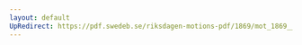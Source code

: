 ```yaml
---
layout: default
UpRedirect: https://pdf.swedeb.se/riksdagen-motions-pdf/1869/mot_1869__ak__00046/mot_1869__ak__00046_003.pdf
---
```

